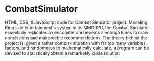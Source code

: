 # CombatSimulator
HTML, CSS, &amp; JavaScript code for Combat Simulator project.
Modeling KingsIsle Entertainment's system in its MMORPG,
the Combat Simulator essentially replicates an encounter
and repeats it enough times to draw conclusions and make viable recommendations.
The theory behind the project is,
given a rather complex situation with far too many
variables, factors, and randomness to mathematically calculate,
a program can be devised to statistically obtain a remarkably close solution.
